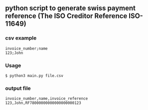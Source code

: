 ## python script to generate swiss payment reference (The ISO Creditor Reference ISO-11649)

### csv example
```csv
invoice_number;name
123;John
```

### Usage
```console
$ python3 main.py file.csv
```

### output file 

```csv
invoice_number,name,invoice_reference
123,John,RF78000000000000000000123
```
